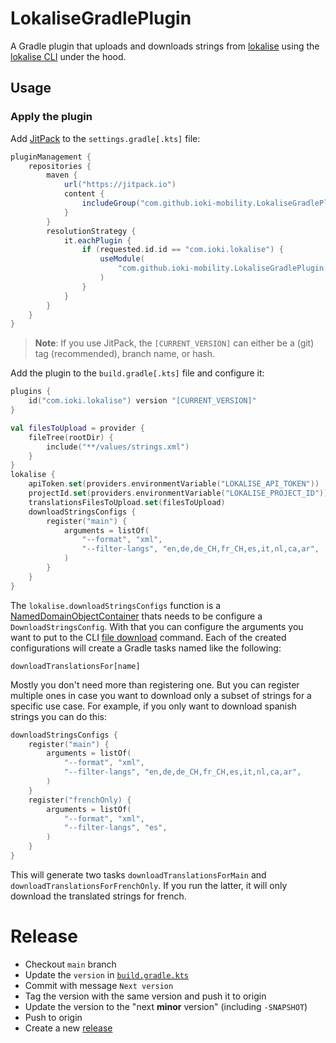 # LokaliseGradlePlugin

A Gradle plugin that uploads and downloads strings from [lokalise](https://lokalise.com) using the [lokalise CLI](https://github.com/lokalise/lokalise-cli-2-go) under the hood.   

## Usage

### Apply the plugin

Add [JitPack](https://jitpack.io/) to the `settings.gradle[.kts]` file:

```groovy
pluginManagement {
    repositories {
        maven { 
            url("https://jitpack.io")
            content {
                includeGroup("com.github.ioki-mobility.LokaliseGradlePlugin")
            }
        }
        resolutionStrategy {
            it.eachPlugin {
                if (requested.id.id == "com.ioki.lokalise") {
                    useModule(
                        "com.github.ioki-mobility.LokaliseGradlePlugin:lokalise:${requested.version}"
                    )
                }
            }
        }
    }
}
```

> **Note**: If you use JitPack, the `[CURRENT_VERSION]` can either be a (git) tag (recommended), branch name, or hash.

Add the plugin to the `build.gradle[.kts]` file and configure it:

```kotlin
plugins {
    id("com.ioki.lokalise") version "[CURRENT_VERSION]"
}

val filesToUpload = provider {
    fileTree(rootDir) {
        include("**/values/strings.xml")
    }
}
lokalise {
    apiToken.set(providers.environmentVariable("LOKALISE_API_TOKEN"))
    projectId.set(providers.environmentVariable("LOKALISE_PROJECT_ID"))
    translationsFilesToUpload.set(filesToUpload)
    downloadStringsConfigs {
        register("main") {
            arguments = listOf(
                "--format", "xml",
                "--filter-langs", "en,de,de_CH,fr_CH,es,it,nl,ca,ar",
            )
        }
    }
}
```

The `lokalise.downloadStringsConfigs` function is a [NamedDomainObjectContainer](https://docs.gradle.org/8.1.1/javadoc/org/gradle/api/NamedDomainObjectContainer.html) thats
needs to be configure a `DownloadStringsConfig`. 
With that you can configure the arguments you want to put to the CLI [file download](https://github.com/lokalise/lokalise-cli-2-go/blob/604673f0b9bdb4faf1e94fe77a0b5ceb249f4c6c/docs/lokalise2_file_download.md) command.
Each of the created configurations will create a Gradle tasks named like the following:
```
downloadTranslationsFor[name]
```

Mostly you don't need more than registering one. 
But you can register multiple ones in case you want to download only a subset of strings for a specific use case. 
For example, if you only want to download spanish strings you can do this:

```kotlin
downloadStringsConfigs {
    register("main") {
        arguments = listOf(
            "--format", "xml",
            "--filter-langs", "en,de,de_CH,fr_CH,es,it,nl,ca,ar",
        )
    }
    register("frenchOnly) {
        arguments = listOf(
            "--format", "xml",
            "--filter-langs", "es",
        )
    }
}

```

This will generate two tasks `downloadTranslationsForMain` and `downloadTranslationsForFrenchOnly`.
If you run the latter, it will only download the translated strings for french.

# Release

* Checkout `main` branch
* Update the `version` in [`build.gradle.kts`](build.gradle.kts)
* Commit with message `Next version`
* Tag the version with the same version and push it to origin
* Update the version to the "next **minor** version" (including `-SNAPSHOT`)
* Push to origin
* Create a new [release](https://github.com/ioki-mobility/LokaliseGradlePlugin/releases/new) 

